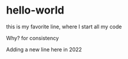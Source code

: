 # hello-world

this is my favorite line, where I start all my code
 
Why? for consistency

Adding a new line here in 2022 
 

